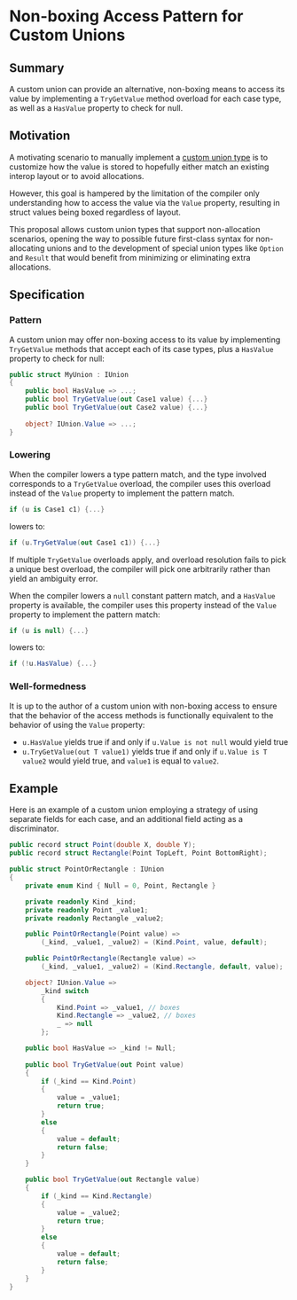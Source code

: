 # Non-boxing Access Pattern for Custom Unions

## Summary

A custom union can provide an alternative, non-boxing means to access its value by implementing a `TryGetValue` method overload for each case type, as well as a `HasValue` property to check for null.

## Motivation

A motivating scenario to manually implement a [custom union type](https://github.com/dotnet/csharplang/tree/main/meetings/working-groups/discriminated-unions/Custom%20Unions.md) is to customize how the value is stored to hopefully either match an existing interop layout or to avoid allocations.

However, this goal is hampered by the limitation of the compiler only understanding how to access the value via the `Value` property, resulting in struct values being boxed regardless of layout.

This proposal allows custom union types that support non-allocation scenarios, opening the way to possible future first-class syntax for non-allocating unions and to the development of special union types like `Option` and `Result` that would benefit from minimizing or eliminating extra allocations.

## Specification

### Pattern

A custom union may offer non-boxing access to its value by implementing `TryGetValue` methods that accept each of its case types, plus a `HasValue` property to check for null:

```csharp
public struct MyUnion : IUnion
{
    public bool HasValue => ...;
    public bool TryGetValue(out Case1 value) {...}
    public bool TryGetValue(out Case2 value) {...}
    
    object? IUnion.Value => ...;
}
```

### Lowering

When the compiler lowers a type pattern match, and the type involved corresponds to a `TryGetValue` overload, the compiler uses this overload instead of the `Value` property to implement the pattern match.

```csharp
if (u is Case1 c1) {...}
```

lowers to:

```csharp
if (u.TryGetValue(out Case1 c1)) {...}
```

If multiple `TryGetValue` overloads apply, and overload resolution fails to pick a unique best overload, the compiler will pick one arbitrarily rather than yield an ambiguity error.

When the compiler lowers a `null` constant pattern match, and a `HasValue` property is available, the compiler uses this property instead of the `Value` property to implement the pattern match:

```csharp
if (u is null) {...}
```

lowers to:

```csharp
if (!u.HasValue) {...}
```

### Well-formedness

It is up to the author of a custom union with non-boxing access to ensure that the behavior of the access methods is functionally equivalent to the behavior of using the `Value` property:

- `u.HasValue` yields true if and only if `u.Value is not null` would yield true
- `u.TryGetValue(out T value1)` yields true if and only if `u.Value is T value2` would yield true, and `value1` is equal to `value2`.

## Example

Here is an example of a custom union employing a strategy of using separate fields for each case, and an additional field acting as a discriminator.

```csharp
public record struct Point(double X, double Y);
public record struct Rectangle(Point TopLeft, Point BottomRight);

public struct PointOrRectangle : IUnion
{
    private enum Kind { Null = 0, Point, Rectangle }

    private readonly Kind _kind;
    private readonly Point _value1;
    private readonly Rectangle _value2;

    public PointOrRectangle(Point value) =>
        (_kind, _value1, _value2) = (Kind.Point, value, default);

    public PointOrRectangle(Rectangle value) =>
        (_kind, _value1, _value2) = (Kind.Rectangle, default, value);

    object? IUnion.Value => 
        _kind switch 
        {
            Kind.Point => _value1, // boxes
            Kind.Rectangle => _value2, // boxes
            _ => null
        };

    public bool HasValue => _kind != Null;
        
    public bool TryGetValue(out Point value)
    {
        if (_kind == Kind.Point)
        {
            value = _value1;
            return true;
        }
        else 
        {
            value = default;
            return false;
        }
    }

    public bool TryGetValue(out Rectangle value)
    {
        if (_kind == Kind.Rectangle)
        {
            value = _value2;
            return true;
        }
        else 
        {
            value = default;
            return false;
        }
    }
}
```